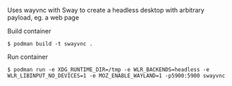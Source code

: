Uses wayvnc with Sway to create a headless desktop with arbitrary payload, eg. a web page


Build container
```
$ podman build -t swayvnc .
```

Run container
```
$ podman run -e XDG_RUNTIME_DIR=/tmp -e WLR_BACKENDS=headless -e WLR_LIBINPUT_NO_DEVICES=1 -e MOZ_ENABLE_WAYLAND=1 -p5900:5900 swayvnc
```
